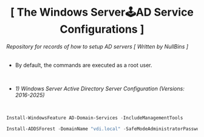 <div align="center">
  <h1>[ The Windows Server🕹AD Service Configurations ]</h1>
</div>

###### Repository for records of how to setup AD servers [ *Written by NullBins* ]
- By default, the commands are executed as a root user.

<br/>

- *1) Windows Server Active Directory Server Configuration (Versions: 2016-2025)*

<br/>

```powershell
Install-WindowsFeature AD-Domain-Services -IncludeManagementTools
```
```powershell
Install-ADDSForest -DomainName "vdi.local" -SafeModeAdministratorPassword (ConvertTo-SecureString -String "Password" -AsPlainText -Force) -InstallDNS
```

